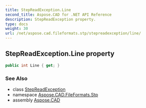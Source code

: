 ```yaml
---
title: StepReadException.Line
second_title: Aspose.CAD for .NET API Reference
description: StepReadException property. 
type: docs
weight: 30
url: /net/aspose.cad.fileformats.stp/stepreadexception/line/
---
```

## StepReadException.Line property

```csharp
public int Line { get; }
```

### See Also

* class [StepReadException](../)
* namespace [Aspose.CAD.FileFormats.Stp](../../stepreadexception/)
* assembly [Aspose.CAD](../../../)


